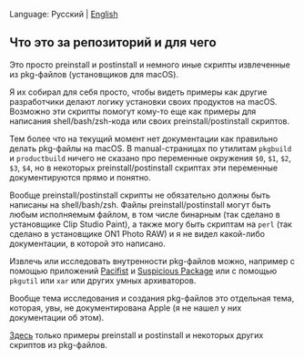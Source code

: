 Language: Русский | [English](./README.md)

## Что это за репозиторий и для чего

Это просто preinstall и postinstall и немного иные скрипты извлеченные из pkg-файлов (установщиков для macOS).

Я их собирал для себя просто, чтобы видеть примеры как другие разработчики делают логику установки своих продуктов на macOS. Возможно эти скрипты помогут кому-то еще как примеры для написания shell/bash/zsh-кода или своих preinstall/postinstall скриптов.

Тем более что на текущий момент нет документации как правильно делать pkg-файлы на macOS. В manual-страницах по утилитам `pkgbuild` и `productbuild` ничего не сказано про переменные окружения `$0`, `$1`, `$2`, `$3`, `$4`, но в некоторых preinstall/postinstall скриптах эти переменные документируются прямо и понятно. 

Вообще preinstall/postinstall скрипты не обязательно должны быть написаны на shell/bash/zsh. Файлы preinstall/postinstall могут быть любым исполняемым файлом, в том числе бинарным (так сделано в установщике Clip Studio Paint), а также могу быть скриптам на `perl` (так сделано в установщике ON1 Photo RAW) и я не видел какой-либо документации, в которой это написано.

Извлечь или исследовать внутренности pkg-файлов можно, например с помощью приложений [Pacifist](https://www.charlessoft.com/) и [Suspicious Package](https://mothersruin.com/software/SuspiciousPackage/) или с помощью `pkgutil` или `xar` или других умных архиваторов.

Вообще тема исследования и создания pkg-файлов это отдельная тема, которая, увы, не документирована Apple (я не нашел у них документации об этом).

[Здесь](./scripts/) только примеры preinstall и postinstall и некоторых других скриптов из pkg-файлов.
